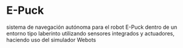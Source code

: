 # E-Puck
sistema de navegación autónoma para el robot E-Puck dentro de un entorno tipo laberinto utilizando sensores integrados y actuadores, haciendo uso del simulador Webots
